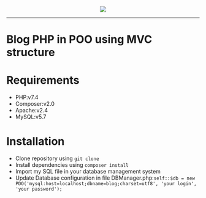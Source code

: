 <p align="center">
    <a href="https://www.php.net/" target="_blank">
        <img src="https://www.freepnglogos.com/uploads/php-logo-png/php-logo-php-elephant-logo-vectors-download-5.png"/>
    </a>
</p>

---
# Blog PHP in POO using MVC structure
# Requirements
- PHP:v7.4
- Composer:v2.0
- Apache:v2.4
- MySQL:v5.7
# Installation
* Clone repository using `git clone`
* Install dependencies using `composer install`
* Import my SQL file in your database management system 
* Update Database configuration in file DBManager.php:`self::$db = new PDO('mysql:host=localhost;dbname=blog;charset=utf8', 'your login', 'your password');`
